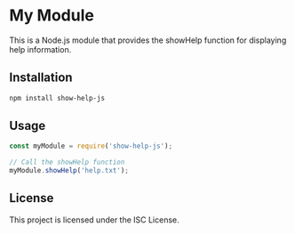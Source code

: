 # My Module

This is a Node.js module that provides the showHelp function for displaying help information.

## Installation

```bash
npm install show-help-js
```

## Usage

```javascript
const myModule = require('show-help-js');

// Call the showHelp function
myModule.showHelp('help.txt');
```

## License

This project is licensed under the ISC License.
